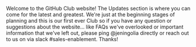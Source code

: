 Welcome to the GitHub Club website! The Updates section is where you can come for the latest and greatest. We're just at the beginning stages of planning and this is our first ever Club so if you have any question or suggestions about the website... like FAQs we've overlooked or important information that we've left out, please ping @jeningolia directly or reach out to us on via slack #sales-enablement. Thanks!
